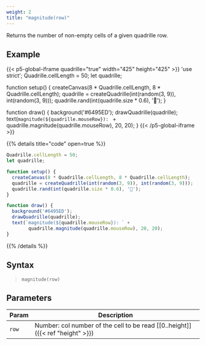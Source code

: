 ```yaml
---
weight: 2
title: "magnitude(row)"
---
```


Returns the number of non-empty cells of a given quadrille row.

## Example

{{< p5-global-iframe quadrille="true" width="425" height="425" >}}
'use strict';
Quadrille.cellLength = 50;
let quadrille;

function setup() {
  createCanvas(8 * Quadrille.cellLength, 8 * Quadrille.cellLength);
  quadrille = createQuadrille(int(random(3, 9)), int(random(3, 9)));
  quadrille.rand(int(quadrille.size * 0.6), '🐍');
}

function draw() {
  background('#6495ED');
  drawQuadrille(quadrille);
  text(`magnitude(${quadrille.mouseRow}): ` + 
        quadrille.magnitude(quadrille.mouseRow), 20, 20);
}
{{< /p5-global-iframe >}}

{{% details title="code" open=true %}}
```js
Quadrille.cellLength = 50;
let quadrille;

function setup() {
  createCanvas(8 * Quadrille.cellLength, 8 * Quadrille.cellLength);
  quadrille = createQuadrille(int(random(3, 9)), int(random(3, 9)));
  quadrille.rand(int(quadrille.size * 0.6), '🐍');
}

function draw() {
  background('#6495ED');
  drawQuadrille(quadrille);
  text(`magnitude(${quadrille.mouseRow}): ` + 
        quadrille.magnitude(quadrille.mouseRow), 20, 20);
}
```
{{% /details %}}

## Syntax

> `magnitude(row)`
 
## Parameters

| Param    | Description                                                                     |
|----------|---------------------------------------------------------------------------------|
| `row`    | Number: col number of the cell to be read [[0..height]]({{< ref "height" >}}) |